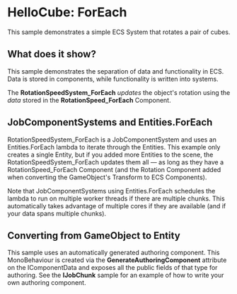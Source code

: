 # HelloCube: ForEach

This sample demonstrates a simple ECS System that rotates a pair of cubes.

## What does it show?

This sample demonstrates the separation of data and functionality in ECS. Data is stored in components, while functionality is written into systems.

The **RotationSpeedSystem_ForEach** *updates* the object's rotation using the *data* stored in the **RotationSpeed_ForEach** Component.

## JobComponentSystems and Entities.ForEach

RotationSpeedSystem_ForEach is a JobComponentSystem and uses an Entities.ForEach lambda to iterate through the Entities. This example only creates a single Entity, but if you added more Entities to the scene, the RotationSpeedSystem_ForEach updates them all — as long as they have a RotationSpeed_ForEach Component (and the Rotation Component added when converting the GameObject's Transform to ECS Components).

Note that JobComponentSystems using Entities.ForEach schedules the lambda to run on multiple worker threads if there are multiple chunks. This automatically takes advantage of multiple cores if they are available (and if your data spans multiple chunks).

## Converting from GameObject to Entity

This sample uses an automatically generated authoring component.  This MonoBehaviour is created via the **GenerateAuthoringComponent** attribute on the IComponentData and exposes all the public fields of that type for authoring.  See the **IJobChunk** sample for an example of how to write your own authoring component.